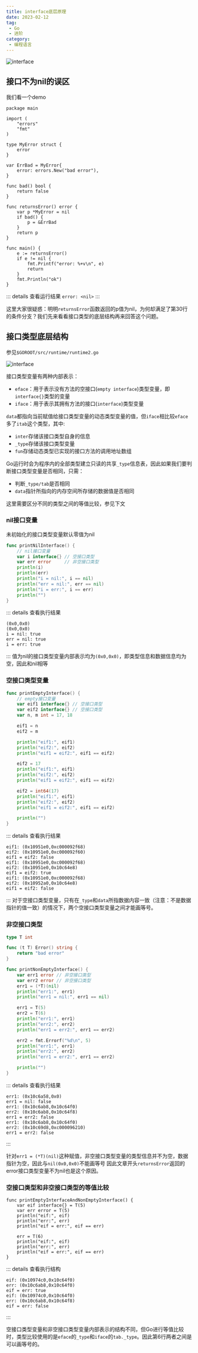 ```yaml
---
title: interface底层原理
date: 2023-02-12
tag:
 - Go
 - 进阶
category:
 - 编程语言
---
```


![interface](http://cdn.cjhe.top/blog/interface.png)

<!-- more -->

## 接口不为nil的误区

我们看一个demo

```go{30}
package main

import (
	"errors"
	"fmt"
)

type MyError struct {
	error
}

var ErrBad = MyError{
	error: errors.New("bad error"),
}

func bad() bool {
	return false
}

func returnsError() error {
	var p *MyError = nil
	if bad() {
		p = &ErrBad
	}
	return p
}

func main() {
	e := returnsError()
	if e != nil {
		fmt.Printf("error: %+v\n", e)
		return
	}
	fmt.Println("ok")
}
```

::: details 查看运行结果
`error: <nil>`
:::

这里大家很疑惑：明明`returnsError`函数返回的p值为nil，为何却满足了第30行的条件分支？我们先来看看接口类型的底层结构再来回答这个问题。

## 接口类型底层结构

参见`$GOROOT/src/runtime/runtime2.go`

![interface](./images/interface.png)

接口类型变量有两种内部表示：

- `eface`：用于表示没有方法的空接口(`empty interface`)类型变量，即`interface{}`类型的变量
- `iface`：用于表示其拥有方法的接口(`interface`)类型变量

`data`都指向当前赋值给接口类型变量的动态类型变量的值，但`iface`相比较`eface`多了`itab`这个类型，其中:

- `inter`存储该接口类型自身的信息
- `_type`存储该接口类型变量
- `fun`存储动态类型已实现的接口方法的调用地址数组

Go运行时会为程序内的全部类型建立只读的共享`_type`信息表，因此如果我们要判断接口类型变量是否相同，只需：

- 判断`_type/tab`是否相同
- `data`指针所指向的内存空间所存储的数据值是否相同

这里需要区分不同的类型之间的等值比较，参见下文

### nil接口变量

未初始化的接口类型变量默认零值为nil

```go
func printNilInterface() {
	// nil接口变量
	var i interface{} // 空接口类型
	var err error     // 非空接口类型
	println(i)
	println(err)
	println("i = nil:", i == nil)
	println("err = nil:", err == nil)
	println("i = err:", i == err)
	println("")
}
```

::: details 查看执行结果

```text
(0x0,0x0)
(0x0,0x0)
i = nil: true
err = nil: true
i = err: true
```

:::
值为nil的接口类型变量内部表示均为`(0x0,0x0)`，即类型信息和数据信息均为空，因此和nil相等

### 空接口类型变量

```go
func printEmptyInterface() {
	// empty接口变量
	var eif1 interface{} // 空接口类型
	var eif2 interface{} // 空接口类型
	var n, m int = 17, 18

	eif1 = n
	eif2 = m

	println("eif1:", eif1)
	println("eif2:", eif2)
	println("eif1 = eif2:", eif1 == eif2)

	eif2 = 17
	println("eif1:", eif1)
	println("eif2:", eif2)
	println("eif1 = eif2:", eif1 == eif2)

	eif2 = int64(17)
	println("eif1:", eif1)
	println("eif2:", eif2)
	println("eif1 = eif2:", eif1 == eif2)

	println("")
}
```

::: details 查看执行结果

```text
eif1: (0x10951e0,0xc000092f68)
eif2: (0x10951e0,0xc000092f60)
eif1 = eif2: false
eif1: (0x10951e0,0xc000092f68)
eif2: (0x10951e0,0x10c64e8)
eif1 = eif2: true
eif1: (0x10951e0,0xc000092f68)
eif2: (0x10952a0,0x10c64e8)
eif1 = eif2: false
```

:::
对于空接口类型变量，只有在`_type`和`data`所指数据内容一致（注意：不是数据指针的值一致）的情况下，两个空接口类型变量之间才能画等号。

### 非空接口类型

```go
type T int

func (t T) Error() string {
	return "bad error"
}

func printNonEmptyInterface() {
	var err1 error // 非空接口类型
	var err2 error // 非空接口类型
	err1 = (*T)(nil)
	println("err1:", err1)
	println("err1 = nil:", err1 == nil)

	err1 = T(5)
	err2 = T(6)
	println("err1:", err1)
	println("err2:", err2)
	println("err1 = err2:", err1 == err2)

	err2 = fmt.Errorf("%d\n", 5)
	println("err1:", err1)
	println("err2:", err2)
	println("err1 = err2:", err1 == err2)

	println("")
}
```

::: details 查看执行结果

```text
err1: (0x10c6a58,0x0)
err1 = nil: false
err1: (0x10c6ab8,0x10c64f0)
err2: (0x10c6ab8,0x10c64f8)
err1 = err2: false
err1: (0x10c6ab8,0x10c64f0)
err2: (0x10c69d8,0xc000096210)
err1 = err2: false
```

:::

针对`err1 = (*T)(nil)`这种赋值，非空接口类型变量的类型信息并不为空，数据指针为空，因此与`nil(0x0,0x0)`不能画等号<Badge text="注意" type="warning"/>
因此文章开头`returnsError`返回的error接口类型变量不为nil也是这个原因。

### 空接口类型和非空接口类型的等值比较

```go{6}
func printEmptyInterfaceAndNonEmptyInterface() {
	var eif interface{} = T(5)
	var err error = T(5)
	println("eif:", eif)
	println("err:", err)
	println("eif = err:", eif == err)

	err = T(6)
	println("eif:", eif)
	println("err:", err)
	println("eif = err:", eif == err)
}
```

::: details 查看执行结构

```text
eif: (0x10974c0,0x10c64f0)
err: (0x10c6ab8,0x10c64f0)
eif = err: true
eif: (0x10974c0,0x10c64f0)
err: (0x10c6ab8,0x10c64f8)
eif = err: false
```

:::

空接口类型变量和非空接口类型变量内部表示的结构不同，但Go进行等值比较时，类型比较使用的是`eface`的`_type`和`iface`的`tab._type`<Badge text="注意" type="warning"/>。因此第6行两者之间是可以画等号的。

